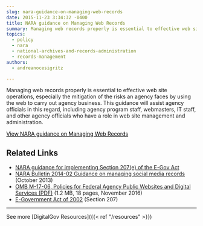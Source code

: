 ```yaml
---
slug: nara-guidance-on-managing-web-records
date: 2015-11-23 3:34:32 -0400
title: NARA guidance on Managing Web Records
summary: Managing web records properly is essential to effective web site operations, especially the mitigation of the risks an agency faces by using the web to carry out agency business. This guidance will assist agency officials in this regard, including agency program staff, webmasters, IT staff, and other agency officials who have a role in web
topics:
  - policy
  - nara
  - national-archives-and-records-administration
  - records-management
authors:
  - andreanocesigritz

---
```


Managing web records properly is essential to effective web site operations, especially the mitigation of the risks an agency faces by using the web to carry out agency business. This guidance will assist agency officials in this regard, including agency program staff, webmasters, IT staff, and other agency officials who have a role in web site management and administration.
  
<a class="button" style="color: #000000" href="http://www.archives.gov/records-mgmt/policy/managing-web-records-index.html">View NARA guidance on Managing Web Records</a>

## Related Links

* [NARA guidance for implementing Section 207(e) of the E-Gov Act](http://www.archives.gov/records-mgmt/bulletins/2006/2006-02.html)
* [NARA Bulletin 2014-02 Guidance on managing social media records](http://www.archives.gov/records-mgmt/bulletins/2014/2014-02.html) (October 2013)
* [OMB M-17-06, Policies for Federal Agency Public Websites and Digital Services (PDF)](https://www.whitehouse.gov/sites/whitehouse.gov/files/omb/memoranda/2017/m-17-06.pdf) (1.2 MB, 18 pages, November 2016)
* [E-Government Act of 2002](http://www.archives.gov/about/laws/egov-act-section-207.html) (Section 207)

* * *

See more [DigitalGov Resources]({{< ref "/resources" >}})
